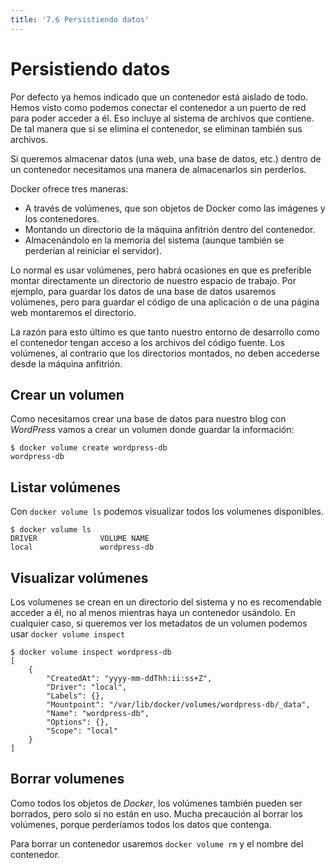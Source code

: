 ```yaml
---
title: '7.6 Persistiendo datos'
---
```


# Persistiendo datos

Por defecto ya hemos indicado que un contenedor está aislado de todo. Hemos visto como podemos conectar el contenedor a un puerto de red para poder acceder a él. Eso incluye al sistema de archivos que contiene. De tal manera que si se elimina el contenedor, se eliminan también sus archivos.

Si queremos almacenar datos (una web, una base de datos, etc.) dentro de un contenedor necesitamos una manera de almacenarlos sin perderlos.

Docker ofrece tres maneras:

* A través de volúmenes, que son objetos de Docker como las imágenes y los contenedores.
* Montando un directorio de la máquina anfitrión dentro del contenedor.
* Almacenándolo en la memoria del sistema (aunque también se perderían al reiniciar el servidor).

Lo normal es usar volúmenes, pero habrá ocasiones en que es preferible montar directamente un directorio de nuestro espacio de trabajo. Por ejemplo, para guardar los datos de una base de datos usaremos volúmenes, pero para guardar el código de una aplicación o de una página web montaremos el directorio.

La razón para esto último es que tanto nuestro entorno de desarrollo como el contenedor tengan acceso a los archivos del código fuente. Los volúmenes, al contrario que los directorios montados, no deben accederse desde la máquina anfitrión.

## Crear un volumen

Como necesitamos crear una base de datos para nuestro blog con _WordPress_ vamos a crear un volumen donde guardar la información:

```console
$ docker volume create wordpress-db
wordpress-db
```

## Listar volúmenes

Con `docker volume ls` podemos visualizar todos los volumenes disponibles.

```console
$ docker volume ls
DRIVER              VOLUME NAME
local               wordpress-db
```
## Visualizar volúmenes

Los volumenes se crean en un directorio del sistema y no es recomendable acceder a él, no al menos mientras haya un contenedor usándolo. En cualquier caso, si queremos ver los metadatos de un volumen podemos usar `docker volume inspect`

```console
$ docker volume inspect wordpress-db 
[
    {
        "CreatedAt": "yyyy-mm-ddThh:ii:ss+Z",
        "Driver": "local",
        "Labels": {},
        "Mountpoint": "/var/lib/docker/volumes/wordpress-db/_data",
        "Name": "wordpress-db",
        "Options": {},
        "Scope": "local"
    }
]
```
## Borrar volumenes

Como todos los objetos de _Docker_, los volúmenes también pueden ser borrados, pero solo si no están en uso. Mucha precaución al borrar los volúmenes, porque perderíamos todos los datos que contenga.

Para borrar un contenedor usaremos `docker volume rm` y el nombre del contenedor.

